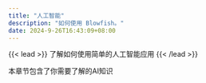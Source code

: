 ```yaml
---
title: "人工智能"
description: "如何使用 Blowfish。"
date: 2024-9-26T16:43:09+08:00
---
```


{{< lead >}}
了解如何使用简单的人工智能应用
{{< /lead >}}

本章节包含了你需要了解的AI知识
